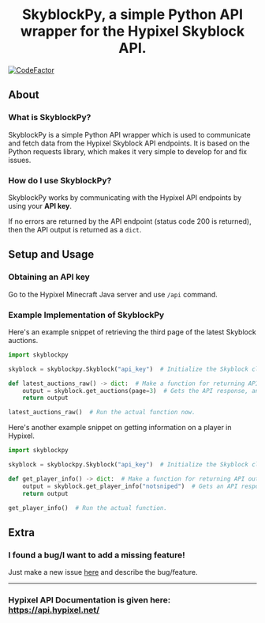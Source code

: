 <h1 align='center'>SkyblockPy, a simple Python API wrapper for the Hypixel Skyblock API.</h1>

[![CodeFactor](https://www.codefactor.io/repository/github/pybotdevs/skyblockpy/badge)](https://www.codefactor.io/repository/github/pybotdevs/skyblockpy)


## About
### What is SkyblockPy?
SkyblockPy is a simple Python API wrapper which is used to communicate and fetch data from the Hypixel Skyblock API endpoints.
It is based on the Python requests library, which makes it very simple to develop for and fix issues.

### How do I use SkyblockPy?
SkyblockPy works by communicating with the Hypixel API endpoints by using your **API key**. 

If no errors are returned by the API endpoint (status code 200 is returned), then the API output is returned as a `dict`.

## Setup and Usage
### Obtaining an API key
Go to the Hypixel Minecraft Java server and use `/api` command.

### Example Implementation of SkyblockPy
Here's an example snippet of retrieving the third page of the latest Skyblock auctions.

```py
import skyblockpy

skyblock = skyblockpy.Skyblock("api_key")  # Initialize the Skyblock class with a prospective Hypixel API key.

def latest_auctions_raw() -> dict:  # Make a function for returning API output, and highlight return output type as dict.
    output = skyblock.get_auctions(page=3)  # Gets the API response, and returns the third page of contents.
    return output

latest_auctions_raw()  # Run the actual function now.
```

Here's another example snippet on getting information on a player in Hypixel.

```py
import skyblockpy

skyblock = skyblockpy.Skyblock("api_key")  # Initialize the Skyblock class with a prospective Hypixel API key.

def get_player_info() -> dict:  # Make a function for returning API output, and highlight return output type as dict.
    output = skyblock.get_player_info("notsniped")  # Gets an API response on player info for a user "notsniped".
    return output

get_player_info()  # Run the actual function.
```

## Extra
### I found a bug/I want to add a missing feature!
Just make a new issue [here](https://github.com/PyBotDevs/skyblockpy/issues/new) and describe the bug/feature.

<hr>

### Hypixel API Documentation is given here: https://api.hypixel.net/
